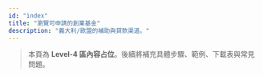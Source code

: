 ```yaml
---
id: "index"
title: "瀏覽可申請的創業基金"
description: "義大利/歐盟的補助與貸款渠道。"
---
```


> 本頁為 **Level-4 區內容占位**。後續將補充具體步驟、範例、下載表與常見問題。
